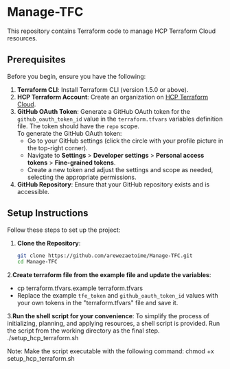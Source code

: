 # Manage-TFC

This repository contains Terraform code to manage HCP Terraform Cloud resources.

## Prerequisites

Before you begin, ensure you have the following:

1. **Terraform CLI**: Install Terraform CLI (version 1.5.0 or above).
2. **HCP Terraform Account**: Create an organization on [HCP Terraform Cloud](https://app.terraform.io).
3. **GitHub OAuth Token**: Generate a GitHub OAuth token for the `github_oauth_token_id` value in the `terraform.tfvars` variables definition file. The token should have the `repo` scope.  
   To generate the GitHub OAuth token:
   - Go to your GitHub settings (click the circle with your profile picture in the top-right corner).
   - Navigate to **Settings** > **Developer settings** > **Personal access tokens** > **Fine-grained tokens**.
   - Create a new token and adjust the settings and scope as needed, selecting the appropriate permissions.
4. **GitHub Repository**: Ensure that your GitHub repository exists and is accessible.

## Setup Instructions

Follow these steps to set up the project:

1. **Clone the Repository**:
   ```bash
   git clone https://github.com/arewezaetoime/Manage-TFC.git
   cd Manage-TFC

2.**Create terraform file from the example file and update the variables**:
- cp terraform.tfvars.example terraform.tfvars
- Replace the example `tfe_token` and `github_oauth_token_id` values with your own tokens in the "terraform.tfvars" file and save it.

3.**Run the shell script for your convenience**:
To simplify the process of initializing, planning, and applying resources, a shell script is provided. Run the script from the working directory as the final step.
./setup_hcp_terraform.sh

Note: Make the script executable with the following command:
chmod +x setup_hcp_terraform.sh